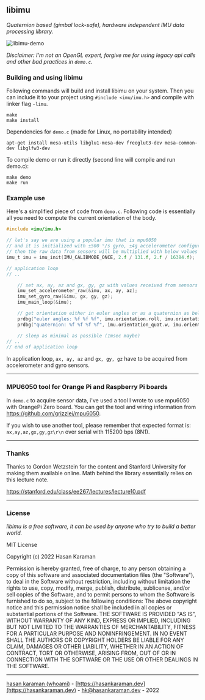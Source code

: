 ## libimu

_Quaternion based (gimbal lock-safe), hardware independent IMU data processing library._

 ![libimu-demo](meta/resources/libimu-demo.gif)

_Disclaimer: I'm not an OpenGL expert, forgive me for using legacy api calls and other bad practices in `demo.c`._

### Building and using libimu
Following commands will build and install libimu on your system. Then you can include it to your project using `#include <imu/imu.h>` and compile with linker flag `-limu`.

```
make
make install
```

Dependencies for `demo.c` (made for Linux, no portability intended)

```
apt-get install mesa-utils libglu1-mesa-dev freeglut3-dev mesa-common-dev libglfw3-dev
```
To compile demo or run it directly (second line will compile and run demo.c):
```
make demo
make run
```

### Example use
Here's a simplified piece of code from `demo.c`. Following code is essentially all you need to compute the current orientation of the body.

```c
#include <imu/imu.h>

// let's say we are using a popular imu that is mpu6050
// and it is initialized with ±500 °/s gyro, ±4g accelerometer configurations
// then the raw data from sensors will be multiplied with below values per mpu6050 datasheet
imu_t imu = imu_init(IMU_CALIBMODE_ONCE, 2.f / 131.f, 2.f / 16384.f);

// application loop
// ..

    // set ax, ay, az and gx, gy, gz with values received from sensors
    imu_set_accelerometer_raw(&imu, ax, ay, az);
    imu_set_gyro_raw(&imu, gx, gy, gz);
    imu_main_loop(&imu);

    // get orientation either in euler angles or as a quaternion as below
    prdbg("euler angles: %f %f %f", imu.orientation.roll, imu.orientation.pitch, imu.orientation.yaw);
    prdbg("quaternion: %f %f %f %f", imu.orientation_quat.w, imu.orientation_quat.x, imu.orientation_quat.y, imu.orientation_quat.z);

    // sleep as minimal as possible (1msec maybe)
// ..
// end of application loop

```

In application loop, `ax, ay, az` and `gx, gy, gz` have to be acquired from accelerometer and gyro sensors.

---

### MPU6050 tool for Orange Pi and Raspberry Pi boards

In `demo.c` to acquire sensor data, i've used a tool I wrote to use mpu6050 with OrangePi Zero board. You can get the tool and wiring information from https://github.com/grizzlei/mpu6050.

If you wish to use another tool, please remember that expected format is: `ax,ay,az,gx,gy,gz\r\n` over serial with 115200 bps (8N1).

---

### Thanks

Thanks to Gordon Wetzstein for the content and Stanford University for making them available online. Math behind the library essentially relies on this lecture note.

https://stanford.edu/class/ee267/lectures/lecture10.pdf

---

### License

_libimu is a free software, it can be used by anyone who try to build a better world._

MIT License

Copyright (c) 2022 Hasan Karaman

Permission is hereby granted, free of charge, to any person obtaining a copy of this software and associated documentation files (the "Software"), to deal in the Software without restriction, including without limitation the rights to use, copy, modify, merge, publish, distribute, sublicense, and/or sell copies of the Software, and to permit persons to whom the Software is furnished to do so, subject to the following conditions: The above copyright notice and this permission notice shall be included in all copies or substantial portions of the Software. THE SOFTWARE IS PROVIDED "AS IS", WITHOUT WARRANTY OF ANY KIND, EXPRESS OR IMPLIED, INCLUDING BUT NOT LIMITED TO THE WARRANTIES OF MERCHANTABILITY, FITNESS FOR A PARTICULAR PURPOSE AND NONINFRINGEMENT. IN NO EVENT SHALL THE AUTHORS OR COPYRIGHT HOLDERS BE LIABLE FOR ANY CLAIM, DAMAGES OR OTHER LIABILITY, WHETHER IN AN ACTION OF CONTRACT, TORT OR OTHERWISE, ARISING FROM, OUT OF OR IN CONNECTION WITH THE SOFTWARE OR THE USE OR OTHER DEALINGS IN THE SOFTWARE.

* * *

[hasan karaman (whoami)](https://hasankaraman.dev/whoami) - [https://hasankaraman.dev](https://hasankaraman.dev) - [hk@hasankaraman.dev](mailto:hk@hasankaraman.dev) - 2022
